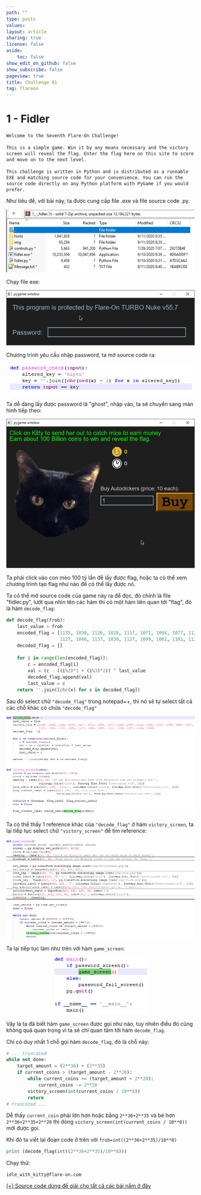 ```yaml
---
path: ""
type: posts
values:
layout: article
sharing: true
license: false
aside:
    toc: false
show_edit_on_github: false
show_subscribe: false
pageview: true
title: Challenge 01
tag: flareon
---
```

# 1 - Fidler

```
Welcome to the Seventh Flare-On Challenge!

This is a simple game. Win it by any means necessary and the victory screen will reveal the flag. Enter the flag here on this site to score and move on to the next level.

This challenge is written in Python and is distributed as a runnable EXE and matching source code for your convenience. You can run the source code directly on any Python platform with PyGame if you would prefer.
```

Như tiêu đề, với bài này, ta được cung cấp file .exe và file source code .py.

<p align="center">
    <img src="/assets/images/flareon/2020/1/1.png"/>
</p>

Chạy file exe:

<p align="center">
    <img src="/assets/images/flareon/2020/1/2.png"/>
</p>

Chương trình yêu cầu nhập password, ta mở source code ra:

<p align="center">
    <img src="/assets/images/flareon/2020/1/3.png"/>
</p>

Ta dễ dàng lấy được password là "ghost", nhập vào, ta sẽ chuyển sang màn hình tiếp theo:

<p align="center">
    <img src="/assets/images/flareon/2020/1/4.png"/>
</p>

Ta phải click vào con mèo 100 tỷ lần để lấy được flag, hoặc ta có thể xem chương trình tạo flag như nào để có thể lấy được nó.

Ta có thể mở source code của game này ra để đọc, đó chính là file "fidler.py", lướt qua nhìn tên các hàm thì có một hàm liên quan tới "flag", đó là hàm `decode_flag`:

```python
def decode_flag(frob):
    last_value = frob
    encoded_flag = [1135, 1038, 1126, 1028, 1117, 1071, 1094, 1077, 1121, 1087, 1110, 1092, 1072, 1095, 1090, 1027,
                    1127, 1040, 1137, 1030, 1127, 1099, 1062, 1101, 1123, 1027, 1136, 1054]
    decoded_flag = []

    for i in range(len(encoded_flag)):
        c = encoded_flag[i]
        val = (c - ((i%2)*1 + (i%3)*2)) ^ last_value
        decoded_flag.append(val)
        last_value = c
    return ''.join([chr(x) for x in decoded_flag])
```

Sau đó select chữ `"decode_flag"` trong notepad++, thì nó sẽ tự select tất cả các chỗ khác có chứa `"decode_flag"`

<p align="center">
    <img src="/assets/images/flareon/2020/1/7.png"/>
</p>

Ta có thể thấy 1 reference khác của `"decode_flag"` ở hàm `victory_screen`, ta lại tiếp tục select chữ `"victory_screen"` để tìm reference:

<p align="center">
    <img src="/assets/images/flareon/2020/1/8.png"/>
</p>

Ta lại tiếp tục làm như trên với hàm `game_screen`:

<p align="center">
    <img src="/assets/images/flareon/2020/1/9.png"/>
</p>

Vậy là ta đã biết hàm `game_screen` được gọi như nào, tuy nhiên điều đó cũng không quá quan trọng vì ta sẽ chỉ quan tâm tới hàm `decode_flag`.

Chỉ có duy nhất 1 chỗ gọi hàm `decode_flag`, đó là chỗ này:

```python
# ... truncated 
while not done:
    target_amount = (2**36) + (2**35)
    if current_coins > (target_amount - 2**20):
        while current_coins >= (target_amount + 2**20):
            current_coins -= 2**20
        victory_screen(int(current_coins / 10**8))
        return
# truncated ...
```

Dễ thấy `current_coin` phải lớn hơn hoặc bằng `2**36+2**35` và bé hơn `2**36+2**35+2**20` thì dòng `victory_screen(int(current_coins / 10**8))` mới được gọi.

Khi đó ta viết lại đoạn code ở trên với `frob=int((2**36+2**35)/10**8)`

```python
print (decode_flag(int((2**36+2**35)/10**8)))
```

Chạy thử:

```
idle_with_kitty@flare-on.com
```

[[+] Source code dùng để giải cho tất cả các bài nằm ở đây](/assets/images/flareon/2020/src.zip)